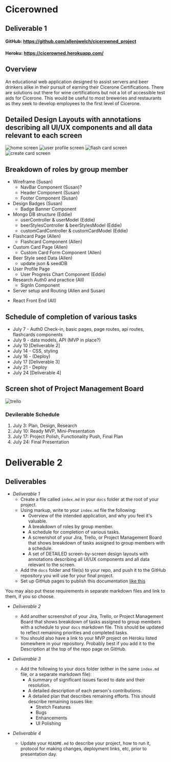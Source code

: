 # Cicerowned

## Deliverable 1

#### GitHub: https://github.com/allenjwelch/cicerowned_project
#### Heroku: https://cicerowned.herokuapp.com/

## Overview
  An educational web application designed to assist servers and beer drinkers alike in their pursuit of earning their Cicerone Certifications. There are solutions out there for wine certifications but not a lot of accessible test aids for Cicerone. This would be useful to most breweries and restaurants as they seek to develop employees to the first level of Cicerone.

## Detailed Design Layouts with annotations describing all UI/UX components and all data relevant to each screen
![home screen](./images/homePage.PNG)
![user profile screen](./images/userProfilePage.PNG)
![flash card screen](./images/flashCardPage.PNG)
![create card screen](./images/customCardPage.PNG)

## Breakdown of roles by group member
* Wireframe (Susan)
  - NavBar Component (Susan)?
  - Header Component (Susan)
  - Footer Component (Susan)
* Design Badges (Susan)
  - Badge Banner Component
* Mongo DB structure (Eddie)
  - userController & userModel (Eddie)
  - beerStylesController & beerStylesModel (Eddie)
  - customCardController & customCardModel (Eddie)
* Flashcard Page (Allen)
  - Flashcard Component (Allen)
* Custom Card Page (Allen)
  - Custom Card Form Component (Allen)
* Beer Style seed Data (Allen)
  - update json & seedDB
* User Profile Page
  - User Progress Chart Component (Eddie)
* Research Auth0 and practice (All)
  - SignIn Component
* Server setup and Routing (Allen and Susan)

- React Front End (All)

## Schedule of completion of various tasks
* July 7 - Auth0 Check-in, basic pages, page routes, api routes, flashcards components
* July 9 - data models, API (MVP in place?)
* July 10 [Deliverable 2]
* July 14 - CSS, styling
* July 16 - (Deploy)
* July 17 [Deliverable 3]
* July 21 - Deploy
* July 24 [Deliverable 4]


## Screen shot of Project Management Board
![trello](./images/trello.PNG)


### Devilerable Schedule
1. July 3: Plan, Design, Research
2. July 10: Ready MVP, Mini-Presentation
3. July 17: Project Polish, Functionality Push, Final Plan
4. July 24: Final Presentation


# Deliverable 2




## Deliverables

- *Deliverable 1*
  - Create a file called `index.md` in your `docs` folder at the root of your project.
  - Using markup, write to your `index.md` file the following:
    - Overview of the intended application, and why you feel it's valuable.
    - A breakdown of roles by group member.
    - A schedule for completion of various tasks.
    - A screenshot of your Jira, Trello, or Project Management Board that shows breakdown of tasks assigned to group members with a schedule.
    - A set of DETAILED screen-by-screen design layouts with annotations describing all UI/UX components and all data relevant to the screen.
  - Add the `docs` folder and file(s) to your repo, and push it to the GitHub repository you will use for your final project.
  - Set up GitHub pages to publish this documentation [like this](https://blog.github.com/2016-08-22-publish-your-project-documentation-with-github-pages/)

You may also put these requirements in separate markdown files and link to them, if you so choose.

- *Deliverable 2*
  - Add another screenshot of your Jira, Trello, or Project Management Board that shows breakdown of tasks assigned to group members with a schedule to your `docs` markdown file. This should be updated to reflect remaining priorities and completed tasks.
  - You should also have a link to your MVP project on Heroku listed somewhere in your repository.  Probably best if you add it to the Description at the top of the repo page on GitHub.

- *Deliverable 3*
  - Add the following to your docs folder (either in the same `index.md` file, or a separate markdown file):
    - A summary of significant issues faced to date and their resolution.
    - A detailed description of each person's contributions.
    - A detailed plan that describes remaining efforts. This should describe remaining issues like:
      - Stretch Features
      - Bugs
      - Enhancements
      - UI Polishing

- *Deliverable 4*
  - Update your `README.md` to describe your project, how to run it, protocol for making changes, deployment links, etc, prior to presentation day.